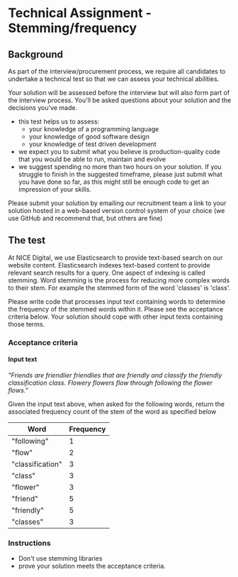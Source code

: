 # Technical Assignment - Stemming/frequency

## Background

As part of the interview/procurement process, we require all candidates to undertake a technical test so that we can assess your technical abilities.

Your solution will be assessed before the interview but will also form part of the interview process. You'll be asked questions about your solution and the decisions you've made.

- this test helps us to assess:
  - your knowledge of a programming language
  - your knowledge of good software design 
  - your knowledge of test driven development
- we expect you to submit what you believe is production-quality code that you would be able to run, maintain and evolve
- we suggest spending no more than two hours on your solution.  If you struggle to finish in the suggested timeframe, please just submit what you have done so far, as this might still be enough code to get an impression of your skills.

Please submit your solution by emailing our recruitment team a link to your solution hosted in a web-based version control system of your choice (we use GitHub and recommend that, but others are fine)

## The test

At NICE Digital, we use Elasticsearch to provide text-based search on our website content. Elasticsearch indexes text-based content to provide relevant search results for a query. One aspect of indexing is called stemming.  Word stemming is the process for reducing more complex words to their stem. For example the stemmed form of the word 'classes' is 'class'.

Please write code that processes input text containing words to determine the frequency of the stemmed words within it.  Please see the acceptance criteria below. Your solution should cope with other input texts containing those terms.


### Acceptance criteria

#### Input text

*"Friends are friendlier friendlies that are friendly and classify the friendly classification class. Flowery flowers flow through following the flower flows."*

Given the input text above, when asked for the following words, return the associated frequency count of the stem of the word as specified below

| Word             | Frequency |
|------------------|---------- |
| "following"      | 1         |
| "flow"           | 2         |
| "classification" | 3         |
| "class"          | 3         |
| "flower"         | 3         |
| "friend"         | 5         |
| "friendly"       | 5         |
| "classes"        | 3         |

### Instructions

- Don't use stemming libraries
- prove your solution meets the acceptance criteria.
